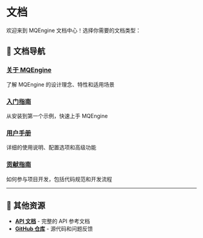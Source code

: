 # 文档

欢迎来到 MQEngine 文档中心！选择你需要的文档类型：

## 📖 文档导航

### [关于 MQEngine](./about/index.md)
了解 MQEngine 的设计理念、特性和适用场景

### [入门指南](./getting_started/index.md)
从安装到第一个示例，快速上手 MQEngine

### [用户手册](./tutorials/index.md)
详细的使用说明、配置选项和高级功能

### [贡献指南](./contributing/index.md)
如何参与项目开发，包括代码规范和开发流程

---

## 🔗 其他资源

- **[API 文档](/api/html/index.html)** - 完整的 API 参考文档
- **[GitHub 仓库](https://github.com/MaaBlock/MQEngine)** - 源代码和问题反馈